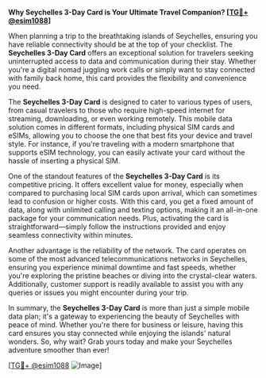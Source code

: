 **Why Seychelles 3-Day Card is Your Ultimate Travel Companion? [[TG💪+ @esim1088](https://t.me/s/esim1088)]**

When planning a trip to the breathtaking islands of Seychelles, ensuring you have reliable connectivity should be at the top of your checklist. The **Seychelles 3-Day Card** offers an exceptional solution for travelers seeking uninterrupted access to data and communication during their stay. Whether you're a digital nomad juggling work calls or simply want to stay connected with family back home, this card provides the flexibility and convenience you need.

The **Seychelles 3-Day Card** is designed to cater to various types of users, from casual travelers to those who require high-speed internet for streaming, downloading, or even working remotely. This mobile data solution comes in different formats, including physical SIM cards and eSIMs, allowing you to choose the one that best fits your device and travel style. For instance, if you're traveling with a modern smartphone that supports eSIM technology, you can easily activate your card without the hassle of inserting a physical SIM.

One of the standout features of the **Seychelles 3-Day Card** is its competitive pricing. It offers excellent value for money, especially when compared to purchasing local SIM cards upon arrival, which can sometimes lead to confusion or higher costs. With this card, you get a fixed amount of data, along with unlimited calling and texting options, making it an all-in-one package for your communication needs. Plus, activating the card is straightforward—simply follow the instructions provided and enjoy seamless connectivity within minutes.

Another advantage is the reliability of the network. The card operates on some of the most advanced telecommunications networks in Seychelles, ensuring you experience minimal downtime and fast speeds, whether you're exploring the pristine beaches or diving into the crystal-clear waters. Additionally, customer support is readily available to assist you with any queries or issues you might encounter during your trip.

In summary, the **Seychelles 3-Day Card** is more than just a simple mobile data plan; it's a gateway to experiencing the beauty of Seychelles with peace of mind. Whether you're there for business or leisure, having this card ensures you stay connected while enjoying the islands' natural wonders. So, why wait? Grab yours today and make your Seychelles adventure smoother than ever! 

[[TG💪+ @esim1088](https://t.me/s/esim1088) ![Image](https://i.postimg.cc/Y0z9fWf4/image.png)]